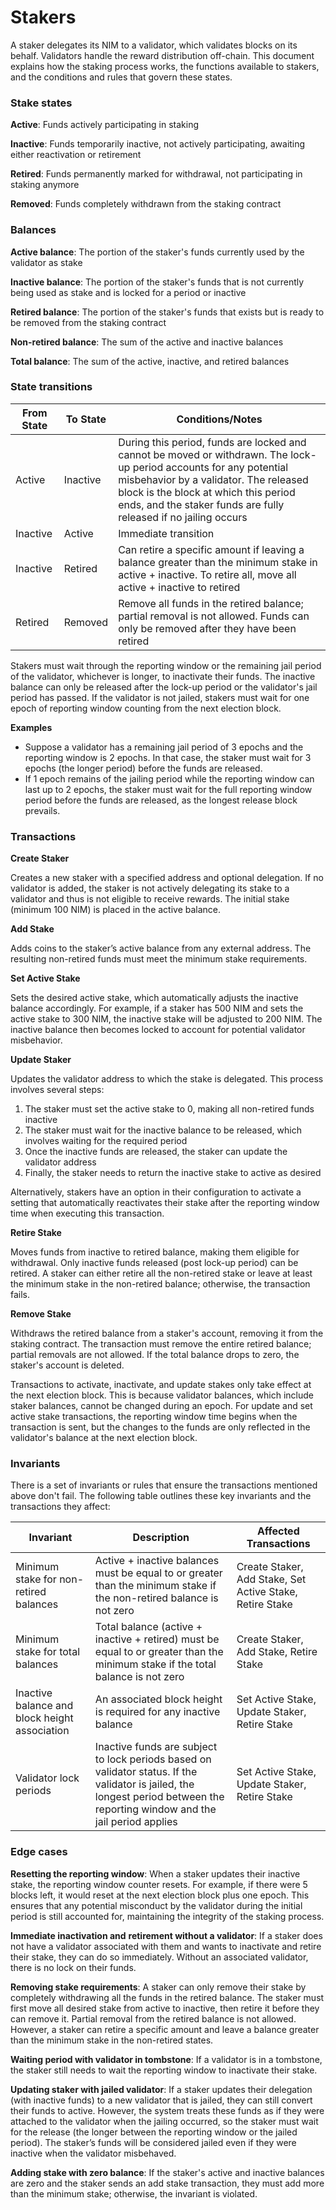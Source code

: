 # Stakers

A staker delegates its NIM to a validator, which validates blocks on its behalf. Validators handle the reward distribution off-chain. This document explains how the staking process works, the functions available to stakers, and the conditions and rules that govern these states.

### Stake states

**Active**: Funds actively participating in staking

**Inactive**: Funds temporarily inactive, not actively participating, awaiting either reactivation or retirement

**Retired**: Funds permanently marked for withdrawal, not participating in staking anymore

**Removed**: Funds completely withdrawn from the staking contract

### Balances

**Active balance**: The portion of the staker's funds currently used by the validator as stake

**Inactive balance**: The portion of the staker's funds that is not currently being used as stake and is locked for a period or inactive

**Retired balance**: The portion of the staker's funds that exists but is ready to be removed from the staking contract

**Non-retired balance**: The sum of the active and inactive balances

**Total balance**: The sum of the active, inactive, and retired balances

### State transitions

| From State | To State | Conditions/Notes |
| --- | --- | --- |
| Active | Inactive | During this period, funds are locked and cannot be moved or withdrawn. The lock-up period accounts for any potential misbehavior by a validator. The released block is the block at which this period ends, and the staker funds are fully released if no jailing occurs |
| Inactive | Active | Immediate transition |
| Inactive | Retired | Can retire a specific amount if leaving a balance greater than the minimum stake in active + inactive. To retire all, move all active + inactive to retired |
| Retired | Removed | Remove all funds in the retired balance; partial removal is not allowed. Funds can only be removed after they have been retired |

Stakers must wait through the reporting window or the remaining jail period of the validator, whichever is longer, to inactivate their funds. The inactive balance can only be released after the lock-up period or the validator's jail period has passed. If the validator is not jailed, stakers must wait for one epoch of reporting window counting from the next election block.

**Examples**

- Suppose a validator has a remaining jail period of 3 epochs and the reporting window is 2 epochs. In that case, the staker must wait for 3 epochs (the longer period) before the funds are released.
- If 1 epoch remains of the jailing period while the reporting window can last up to 2 epochs, the staker must wait for the full reporting window period before the funds are released, as the longest release block prevails.

### Transactions

**Create Staker**

Creates a new staker with a specified address and optional delegation. If no validator is added, the staker is not actively delegating its stake to a validator and thus is not eligible to receive rewards. The initial stake (minimum 100 NIM) is placed in the active balance.

**Add Stake**

Adds coins to the staker’s active balance from any external address. The resulting non-retired funds must meet the minimum stake requirements.

**Set Active Stake**

Sets the desired active stake, which automatically adjusts the inactive balance accordingly. For example, if a staker has 500 NIM and sets the active stake to 300 NIM, the inactive stake will be adjusted to 200 NIM. The inactive balance then becomes locked to account for potential validator misbehavior.

**Update Staker**

Updates the validator address to which the stake is delegated. This process involves several steps:

1. The staker must set the active stake to 0, making all non-retired funds inactive
2. The staker must wait for the inactive balance to be released, which involves waiting for the required period
3. Once the inactive funds are released, the staker can update the validator address
4. Finally, the staker needs to return the inactive stake to active as desired

Alternatively, stakers have an option in their configuration to activate a setting that automatically reactivates their stake after the reporting window time when executing this transaction.

**Retire Stake**

Moves funds from inactive to retired balance, making them eligible for withdrawal. Only inactive funds released (post lock-up period) can be retired. A staker can either retire all the non-retired stake or leave at least the minimum stake in the non-retired balance; otherwise, the transaction fails.

**Remove Stake**

Withdraws the retired balance from a staker's account, removing it from the staking contract. The transaction must remove the entire retired balance; partial removals are not allowed. If the total balance drops to zero, the staker's account is deleted.

Transactions to activate, inactivate, and update stakes only take effect at the next election block. This is because validator balances, which include staker balances, cannot be changed during an epoch. For update and set active stake transactions, the reporting window time begins when the transaction is sent, but the changes to the funds are only reflected in the validator's balance at the next election block.

### Invariants

There is a set of invariants or rules that ensure the transactions mentioned above don't fail. The following table outlines these key invariants and the transactions they affect:

| Invariant | Description | Affected Transactions |
| --- | --- | --- |
| Minimum stake for non-retired balances | Active + inactive balances must be equal to or greater than the minimum stake if the non-retired balance is not zero | Create Staker, Add Stake, Set Active Stake, Retire Stake |
| Minimum stake for total balances | Total balance (active + inactive + retired) must be equal to or greater than the minimum stake if the total balance is not zero | Create Staker, Add Stake, Retire Stake |
| Inactive balance and block height association | An associated block height is required for any inactive balance | Set Active Stake, Update Staker, Retire Stake |
| Validator lock periods | Inactive funds are subject to lock periods based on validator status. If the validator is jailed, the longest period between the reporting window and the jail period applies | Set Active Stake, Update Staker, Retire Stake |

### Edge cases

**Resetting the reporting window**: When a staker updates their inactive stake, the reporting window counter resets. For example, if there were 5 blocks left, it would reset at the next election block plus one epoch. This ensures that any potential misconduct by the validator during the initial period is still accounted for, maintaining the integrity of the staking process.

**Immediate inactivation and** **retirement without a validator**: If a staker does not have a validator associated with them and wants to inactivate and retire their stake, they can do so immediately. Without an associated validator, there is no lock on their funds.

**Removing stake requirements**: A staker can only remove their stake by completely withdrawing all the funds in the retired balance. The staker must first move all desired stake from active to inactive, then retire it before they can remove it. Partial removal from the retired balance is not allowed. However, a staker can retire a specific amount and leave a balance greater than the minimum stake in the non-retired states.

**Waiting period with validator in tombstone**: If a validator is in a tombstone, the staker still needs to wait the reporting window to inactivate their stake.

**Updating staker with jailed validator**: If a staker updates their delegation (with inactive funds) to a new validator that is jailed, they can still convert their funds to active. However, the system treats these funds as if they were attached to the validator when the jailing occurred, so the staker must wait for the release (the longer between the reporting window or the jailed period). The staker’s funds will be considered jailed even if they were inactive when the validator misbehaved.

**Adding stake with zero balance**: If the staker's active and inactive balances are zero and the staker sends an add stake transaction, they must add more than the minimum stake; otherwise, the invariant is violated.

